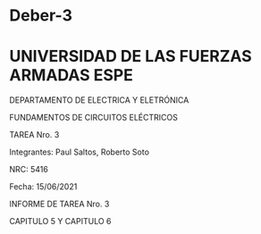 # Deber-3

# UNIVERSIDAD DE LAS FUERZAS ARMADAS ESPE

DEPARTAMENTO DE ELECTRICA Y ELETRÓNICA

FUNDAMENTOS DE CIRCUITOS ELÉCTRICOS

TAREA Nro. 3

Integrantes: Paul Saltos, Roberto Soto

NRC: 5416

Fecha: 15/06/2021

INFORME DE TAREA Nro. 3

CAPITULO 5 Y CAPITULO 6
